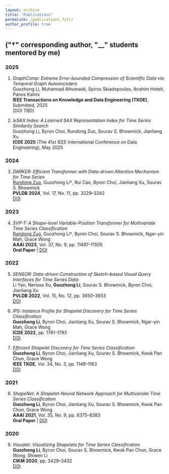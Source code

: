```yaml
---
layout: archive
title: "Publications"
permalink: /publications_full/
author_profile: true
---
```


## ("†" corresponding author, "__" students mentored by me)
<!-- "*" equal contribution, -->


### 2025

1. *GraphComp: Extreme Error-bounded Compression of Scientific Data via Temporal Graph Autoencoders*  
   Guozhong Li, Muhannad Alhumaidi, Spiros Skiadopoulos, Ibrahim Hoteit, Panos Kalnis  
   **IEEE Transactions on Knowledge and Data Engineering (TKDE)**, Submitted, 2025  
   [DOI TBD]

2. *leSAX Index: A Learned SAX Representation Index for Time Series Similarity Search*  
   Guozhong Li, Byron Choi, Rundong Zuo, Sourav S. Bhowmick, Jianliang Xu  
   **ICDE 2025** (The 41st IEEE International Conference on Data Engineering), May 2025

### 2024

3. *DARKER: Efficient Transformer with Data-driven Attention Mechanism for Time Series*  
   <u>Rundong Zuo</u>, Guozhong Li†, Rui Cao, Byron Choi, Jianliang Xu, Sourav S. Bhowmick  
   **PVLDB 2024**, Vol. 17, No. 11, pp. 3229–3242  
   [DOI](https://doi.org/10.14778/3681954.3681996)

### 2023

4. *SVP-T: A Shape-level Variable-Position Transformer for Multivariate Time Series Classification*  
   <u>Rundong Zuo</u>, Guozhong Li†, Byron Choi, Sourav S. Bhowmick, Ngar-yin Mah, Grace Wong  
   **AAAI 2023**, Vol. 37, No. 9, pp. 11497–11505  
   **Oral Paper** | [DOI](https://doi.org/10.1609/aaai.v37i9.26359)

### 2022

5. *SENSOR: Data-driven Construction of Sketch-based Visual Query Interfaces for Time Series Data*  
   Li Yan, Nerissa Xu, **Guozhong Li**, Sourav S. Bhowmick, Byron Choi, Jianliang Xu  
   **PVLDB 2022**, Vol. 15, No. 12, pp. 3650–3653  
   [DOI](https://doi.org/10.14778/3554821.3554866)

6. *IPS: Instance Profile for Shapelet Discovery for Time Series Classification*  
   **Guozhong Li**, Byron Choi, Jianliang Xu, Sourav S. Bhowmick, Ngar-yin Mah, Grace Wong  
   **ICDE 2022**, pp. 1781–1793  
   [DOI](https://doi.org/10.1109/ICDE53745.2022.00179)

7. *Efficient Shapelet Discovery for Time Series Classification*  
   **Guozhong Li**, Byron Choi, Jianliang Xu, Sourav S. Bhowmick, Kwok Pan Chun, Grace Wong  
   **IEEE TKDE**, Vol. 34, No. 3, pp. 1149–1163  
   [DOI](https://doi.org/10.1109/TKDE.2020.2995870)

### 2021

8. *ShapeNet: A Shapelet-Neural Network Approach for Multivariate Time Series Classification*  
   **Guozhong Li**, Byron Choi, Jianliang Xu, Sourav S. Bhowmick, Kwok Pan Chun, Grace Wong  
   **AAAI 2021**, Vol. 35, No. 9, pp. 8375–8383  
   **Oral Paper** | [DOI](https://doi.org/10.1609/aaai.v35i9.17018)

### 2020

9. *Visualet: Visualizing Shapelets for Time Series Classification*  
   **Guozhong Li**, Byron Choi, Sourav S. Bhowmick, Kwok Pan Chun, Grace Wong, Shiwen Li  
   **CIKM 2020**, pp. 3429–3432  
   [DOI](https://doi.org/10.1145/3340531.3417414)
